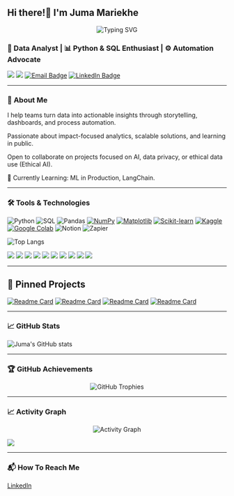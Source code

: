 ## Hi there!👋 I'm Juma Mariekhe

<div align="center">
  <img src="https://readme-typing-svg.herokuapp.com?font=Fira+Code&pause=1000&color=2E9EF7&center=true&vCenter=true&width=435&lines=Data+Analyst;Python+and+SQL+Enthusiast;Automation+Advocate;Always+Learning+New+Things!" alt="Typing SVG" />
</div>

### 🚀 Data Analyst | 📊 Python & SQL Enthusiast | ⚙️ Automation Advocate 

![](https://komarev.com/ghpvc/?username=juma-mariekhe&color=blue) 
![](https://img.shields.io/github/followers/juma-mariekhe?label=Follow&style=social)
  <a href="mailto:juma.mariekhe@gmail.com"><img src="https://img.shields.io/badge/email-contact%20me-red" alt="Email Badge"></a>
  <a href="https://www.linkedin.com/in/juma-mariekhe/"><img src="https://img.shields.io/badge/-LinkedIn-blue?style=flat&logo=linkedin" alt="LinkedIn Badge"></a>

---

### 🎯 **About Me**

I help teams turn data into actionable insights through storytelling, dashboards, and process automation. 

Passionate about impact-focused analytics, scalable solutions, and learning in public. 

Open to collaborate on projects focused on AI, data privacy, or ethical data use (Ethical AI). 

🌱 Currently Learning: ML in Production, LangChain.

---

### 🛠️ **Tools & Technologies**  

![Python](https://img.shields.io/badge/Python-3776AB?style=flat&logo=python&logoColor=white)
![SQL](https://img.shields.io/badge/SQL-4479A1?style=flat&logo=postgresql&logoColor=white)
![Pandas](https://img.shields.io/badge/Pandas-150458?style=flat&logo=pandas)
[![NumPy](https://img.shields.io/badge/NumPy-4DABCF?logo=numpy&logoColor=fff)](#)
[![Matplotlib](https://custom-icon-badges.demolab.com/badge/Matplotlib-71D291?logo=matplotlib&logoColor=fff)](#)
[![Scikit-learn](https://img.shields.io/badge/-scikit--learn-%23F7931E?logo=scikit-learn&logoColor=white)](#)
[![Kaggle](https://img.shields.io/badge/Kaggle-20BEFF?logo=kaggle&logoColor=fff)](#)
[![Google Colab](https://img.shields.io/badge/Google%20Colab-F9AB00?logo=googlecolab&logoColor=fff)](#)
![Notion](https://img.shields.io/badge/Notion-000000?style=flat&logo=notion)
![Zapier](https://img.shields.io/badge/Zapier-FF4A00?style=flat&logo=zapier)

![Top Langs](https://github-readme-stats.vercel.app/api/top-langs/?username=juma-mariekhe&layout=compact&theme=tokyonight)

![](https://img.shields.io/badge/-HTML5-E34F26?style=flat-square&logo=html5&logoColor=white)
![](https://img.shields.io/badge/-CSS3-1572B6?style=flat-square&logo=css3&logoColor=white)
![](https://img.shields.io/badge/-JavaScript-F7DF1E?style=flat-square&logo=javascript&logoColor=black) 
![](https://img.shields.io/badge/-C-A8B9CC?style=flat-square&logo=c&logoColor=black)
![](https://img.shields.io/badge/-Git-F05032?style=flat-square&logo=git&logoColor=white)
![](https://img.shields.io/badge/-GitHub-181717?style=flat-square&logo=github&logoColor=white)
![](https://img.shields.io/badge/-MySQL-4479A1?style=flat-square&logo=mysql&logoColor=white)
![](https://img.shields.io/badge/-Docker-2496ED?style=flat-square&logo=docker&logoColor=white)
![](https://img.shields.io/badge/-VS%20Code-007ACC?style=flat-square&logo=visual-studio-code&logoColor=white)
![](https://img.shields.io/badge/-Linux-FCC624?style=flat-square&logo=linux&logoColor=black) 

---

## 📌 **Pinned Projects**

[![Readme Card](https://github-readme-stats.vercel.app/api/pin/?username=juma-mariekhe&repo=python)](https://github.com/juma-mariekhe/python)
[![Readme Card](https://github-readme-stats.vercel.app/api/pin/?username=juma-mariekhe&repo=jobs_board)](https://github.com/juma-mariekhe/jobs_board)
[![Readme Card](https://github-readme-stats.vercel.app/api/pin/?username=juma-mariekhe&repo=GitClass)](https://github.com/juma-mariekhe/GitClass)
[![Readme Card](https://github-readme-stats.vercel.app/api/pin/?username=juma-mariekhe&repo=devops03-git-practice)](https://github.com/juma-mariekhe/devops03-git-practice)

---

### 📈 **GitHub Stats**

![Juma's GitHub stats](https://github-readme-stats.vercel.app/api?username=juma-mariekhe&show_icons=true&theme=tokyonight)

---

### 🏆 **GitHub Achievements**
<div align="center">
  <img src="https://github-profile-trophy.vercel.app/?username=juma-mariekhe&theme=tokyonight&no-frame=true&row=1&column=6" alt="GitHub Trophies" />
</div>

---

### 📈 **Activity Graph**
<div align="center">
  <img src="https://github-readme-activity-graph.vercel.app/graph?username=juma-mariekhe&theme=tokyo-night&hide_border=true" alt="Activity Graph" />
</div>

![](https://github-profile-summary-cards.vercel.app/api/cards/profile-details?username=juma-mariekhe&theme=tokyonight) 

---

### 📬 **How To Reach Me**
[LinkedIn](https://www.linkedin.com/in/juma-mariekhe/) 

